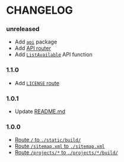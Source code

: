 # CHANGELOG

### unreleased
- Add [`api`](https://github.com/noahfriedman-ca/server/blob/v1.2.0/api) package
- Add [API router](https://github.com/noahfriedman-ca/server/blob/v1.2.0/api/api.go#L26)
- Add [`ListAvailable`](https://github.com/noahfriedman-ca/server/blob/v1.2.0/api/api.go#L45) API function

### 1.1.0
- Add [`LICENSE` route](https://github.com/noahfriedman-ca/server/blob/v1.1.0/router.go#L18)

### 1.0.1
- Update [README.md](https://github.com/noahfriedman-ca/server/blob/v1.0.1/README.md)

### 1.0.0
- [Route `/` to `./static/build/`](https://github.com/noahfriedman-ca/server/blob/v1.0.0/router.go#L15)
- [Route `/sitemap.xml` to `./sitemap.xml`](https://github.com/noahfriedman-ca/server/blob/v1.0.0/router.go#L14)
- [Route `/projects/*` to `./projects/*/build/`](https://github.com/noahfriedman-ca/server/blob/v1.0.0/router.go#L11)
